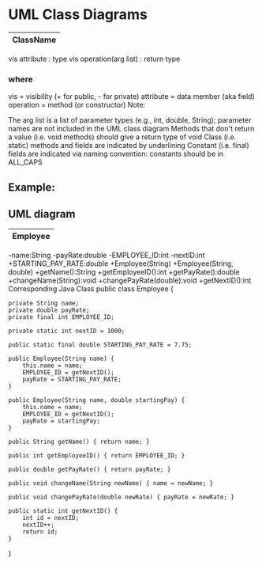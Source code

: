 # UML Class Diagrams



|ClassName| 
|------|
vis attribute : type
vis operation(arg list) : return type

### where
vis = visibility (+ for public, - for private)
attribute = data member (aka field)
operation = method (or constructor)
Note:

The arg list is a list of parameter types (e.g., int, double, String); parameter names are not included in the UML class diagram
Methods that don't return a value (i.e. void methods) should give a return type of void
Class (i.e. static) methods and fields are indicated by underlining
Constant (i.e. final) fields are indicated via naming convention: constants should be in ALL_CAPS
 

## Example:

## UML diagram

|Employee|
|--------|
-name:String
-payRate:double
-EMPLOYEE_ID:int
-nextID:int
+STARTING_PAY_RATE:double
+Employee(String)
+Employee(String, double)
+getName():String
+getEmployeeID():int
+getPayRate():double
+changeName(String):void
+changePayRate(double):void
+getNextID():int
Corresponding Java Class
public class Employee {

    private String name;
    private double payRate;
    private final int EMPLOYEE_ID;
    
    private static int nextID = 1000;
    
    public static final double STARTING_PAY_RATE = 7.75;
    
    public Employee(String name) {
        this.name = name;
        EMPLOYEE_ID = getNextID();
        payRate = STARTING_PAY_RATE;
    }
    
    public Employee(String name, double startingPay) {
        this.name = name;
        EMPLOYEE_ID = getNextID();
        payRate = startingPay;
    }
    
    public String getName() { return name; }
    
    public int getEmployeeID() { return EMPLOYEE_ID; }
    
    public double getPayRate() { return payRate; }
    
    public void changeName(String newName) { name = newName; }
    
    public void changePayRate(double newRate) { payRate = newRate; }
    
    public static int getNextID() {
        int id = nextID;
        nextID++;
        return id;
    }
}
